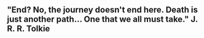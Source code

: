 ## "End? No, the journey doesn't end here. Death is just another path... One that we all must take."  J. R. R. Tolkie
